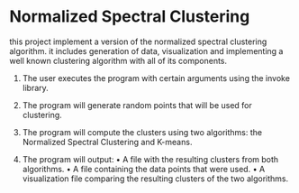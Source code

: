 # Normalized Spectral Clustering
this project implement a version of the normalized spectral clustering algorithm.
it includes generation of data, visualization and implementing a well known clustering algorithm with all of its components.


1. The user executes the program with certain arguments using the invoke library.
2. The program will generate random points that will be used for clustering.
3. The program will compute the clusters using two algorithms: the Normalized Spectral
Clustering and K-means.

4. The program will output:
• A file with the resulting clusters from both algorithms.
• A file containing the data points that were used.
• A visualization file comparing the resulting clusters of the two algorithms.


